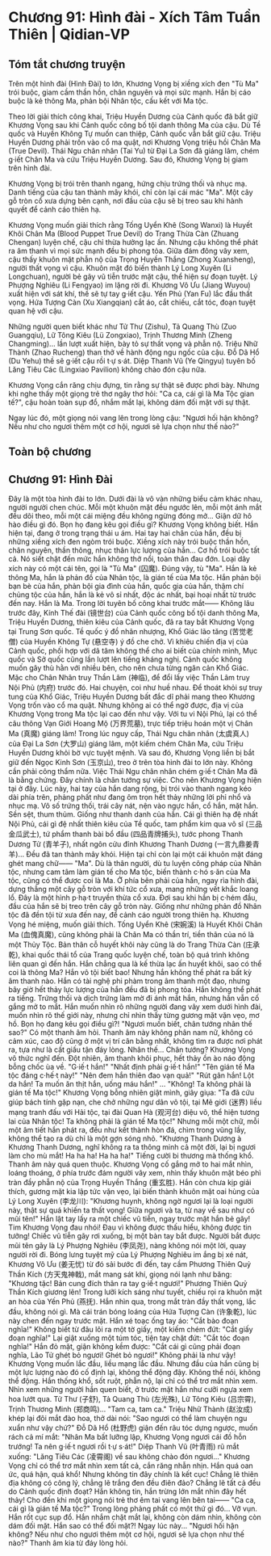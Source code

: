 # Chương 91: Hình đài - Xích Tâm Tuần Thiên | Qidian-VP

## Tóm tắt chương truyện

Trên một hình đài (Hình Đài) to lớn, Khương Vọng bị xiềng xích đen "Tù Ma" trói buộc, giam cầm thần hồn, chân nguyên và mọi sức mạnh. Hắn bị cáo buộc là kẻ thông Ma, phản bội Nhân tộc, cấu kết với Ma tộc.

Theo lời giải thích công khai, Triệu Huyền Dương của Cảnh quốc đã bắt giữ Khương Vọng sau khi Cảnh quốc công bố tội danh thông Ma của cậu. Dù Tề quốc và Huyền Không Tự muốn can thiệp, Cảnh quốc vẫn bắt giữ cậu. Triệu Huyền Dương phải trốn vào cổ ma quật, nơi Khương Vọng triệu hồi Chân Ma (True Devil). Thái Ngu chân nhân (Tai Yu) từ Đại La Sơn đã giáng lâm, chém g·iết Chân Ma và cứu Triệu Huyền Dương. Sau đó, Khương Vọng bị giam trên hình đài.

Khương Vọng bị trói trên thanh ngang, hứng chịu trứng thối và nhục mạ. Danh tiếng của cậu tan thành mây khói, chỉ còn lại cái mác "Ma". Một cây gỗ tròn cổ xưa dựng bên cạnh, nơi đầu của cậu sẽ bị treo sau khi hành quyết để cảnh cáo thiên hạ.

Khương Vọng muốn giải thích rằng Tống Uyển Khê (Song Wanxi) là Huyết Khôi Chân Ma (Blood Puppet True Devil) do Trang Thừa Càn (Zhuang Chengan) luyện chế, cậu chỉ thừa hưởng lạc ấn. Nhưng cậu không thể phát ra âm thanh vì mọi sức mạnh đều bị phong tỏa. Giữa đám đông vây xem, cậu thấy khuôn mặt phẫn nộ của Trọng Huyền Thắng (Zhong Xuansheng), người thất vọng vì cậu. Khuôn mặt đó biến thành Lý Long Xuyên (Li Longchuan), người bẻ gãy vũ tiễn trước mặt cậu, thể hiện sự đoạn tuyệt. Lý Phượng Nghiêu (Li Fengyao) im lặng rời đi. Khương Vô Ưu (Jiang Wuyou) xuất hiện với sát khí, thề sẽ tự tay g·iết cậu. Yến Phủ (Yan Fu) lắc đầu thất vọng. Hứa Tượng Càn (Xu Xiangqian) cắt áo, cắt chiếu, cắt tóc, đoạn tuyệt quan hệ với cậu.

Những người quen biết khác như Tử Thư (Zishu), Tả Quang Thù (Zuo Guangqiu), Lữ Tông Kiêu (Lü Zongxiao), Trịnh Thương Minh (Zheng Changming)... lần lượt xuất hiện, bày tỏ sự thất vọng và phẫn nộ. Triệu Nhữ Thành (Zhao Rucheng) than thở về hành động ngu ngốc của cậu. Đỗ Dã Hổ (Du Yehu) thề sẽ g·iết cậu rồi t·ự s·át. Diệp Thanh Vũ (Ye Qingyu) tuyên bố Lăng Tiêu Các (Lingxiao Pavilion) không chào đón cậu nữa.

Khương Vọng cắn răng chịu đựng, tin rằng sự thật sẽ được phơi bày. Nhưng khi nghe thấy một giọng trẻ thơ ngây thơ hỏi: "Ca ca, cái gì là Ma Tộc gian tế?", cậu hoàn toàn sụp đổ, nhắm mắt lại, không dám đối mặt với sự thật.

Ngay lúc đó, một giọng nói vang lên trong lòng cậu: "Ngươi hối hận không? Nếu như cho ngươi thêm một cơ hội, ngươi sẽ lựa chọn như thế nào?"

## Toàn bộ chương

## Chương 91: Hình Đài

Đây là một tòa hình đài to lớn.
Dưới đài là vô vàn những biểu cảm khác nhau, người người chen chúc.
Mỗi một khuôn mặt đều ngước lên, mỗi một ánh mắt đều dõi theo, mỗi một cái miệng đều không ngừng đóng mở... Giận dữ hô hào điều gì đó.
Bọn họ đang kêu gọi điều gì?
Khương Vọng không biết.
Hắn hiện tại, đang ở trong trạng thái u ám.
Hai tay hai chân của hắn, đều bị những xiềng xích đen ngòm trói buộc. Xiềng xích này trói buộc thần hồn, chân nguyên, thần thông, nhục thân lực lượng của hắn... Cơ hồ trói buộc tất cả. Nó siết chặt đến mức hắn không thở nổi, toàn thân đau đớn.
Loại dây xích này có một cái tên, gọi là "Tù Ma" (囚魔).
Đúng vậy, tù "Ma".
Hắn là kẻ thông Ma, hắn là phản đồ của Nhân tộc, là gián tế của Ma tộc.
Hắn phản bội bạn bè của hắn, phản bội gia đình của hắn, quốc gia của hắn, thậm chí chủng tộc của hắn, hắn là kẻ vô sỉ nhất, độc ác nhất, bại hoại nhất từ trước đến nay.
Hắn là Ma.
Trong lời tuyên bố công khai trước mắt——
Không lâu trước đây, Kính Thế đài (镜世台) của Cảnh quốc công bố tội danh thông Ma, Triệu Huyền Dương, thiên kiêu của Cảnh quốc, đã ra tay bắt Khương Vọng tại Trung Sơn quốc.
Tề quốc ý đồ nhân nhượng, Khổ Giác lão tăng (苦觉老僧) của Huyền Không Tự (悬空寺) ý đồ che chở. Vì khiêu chiến địa vị của Cảnh quốc, phối hợp với dã tâm không thể cho ai biết của chính mình, Mục quốc và Sở quốc cũng lần lượt lên tiếng kháng nghị.
Cảnh quốc không muốn gây thù hằn với nhiều bên, cho nên chưa từng ngăn cản Khổ Giác. Mặc cho Chân Nhân truy Thần Lâm (神临), để đổi lấy việc Thần Lâm truy Nội Phủ (内府) trước đó.
Hai chuyện, coi như huề nhau.
Để thoát khỏi sự truy tung của Khổ Giác, Triệu Huyền Dương bất đắc dĩ phải mang theo Khương Vọng trốn vào cổ ma quật.
Nhưng không ai có thể ngờ được, địa vị của Khương Vọng trong Ma tộc lại cao đến như vậy. Với tu vi Nội Phủ, lại có thể câu thông Vạn Giới Hoang Mộ (万界荒墓), trực tiếp triệu hoán một vị Chân Ma (真魔) giáng lâm!
Trong lúc nguy cấp, Thái Ngu chân nhân (太虞真人) của Đại La Sơn (大罗山) giáng lâm, một kiếm chém Chân Ma, cứu Triệu Huyền Dương khỏi bờ vực tuyệt mệnh.
Và sau đó, Khương Vọng liền bị bắt giữ đến Ngọc Kinh Sơn (玉京山), treo ở trên tòa hình đài to lớn này.
Không cần phải công thẩm nữa.
Việc Thái Ngu chân nhân chém g·iế·t Chân Ma đã là bằng chứng.
Đây chính là chân tướng sự việc.
Cho nên Khương Vọng hiện tại ở đây.
Lúc này, hai tay của hắn dang rộng, bị trói vào thanh ngang kéo dài phía trên, phảng phất như đang ôm trọn hết thảy những lời phỉ nhổ và nhục mạ.
Vô số trứng thối, trái cây nát, nện vào ngực hắn, cổ hắn, mặt hắn.
Sền sệt, thum thủm.
Giống như thanh danh của hắn.
Cái gì thiên hạ đệ nhất Nội Phủ, cái gì đệ nhất thiên kiêu của Tề quốc, tam phẩm kim qua võ sĩ (三品金瓜武士), tứ phẩm thanh bài bổ đầu (四品青牌捕头), tước phong Thanh Dương Tử (青羊子), nhất ngôn cửu đỉnh Khương Thanh Dương (一言九鼎姜青羊)...
Đều đã tan thành mây khói.
Hiện tại chỉ còn lại một cái khuôn mặt đáng ghét mang chữ—— "Ma".
Dù là thân người, dù tu luyện công pháp của Nhân tộc, nhưng cam tâm làm gián tế cho Ma tộc, biến thành c·hó s·ăn của Ma tộc, cũng có thể được coi là Ma.
Ở phía bên phải của hắn, ngay rìa hình đài, dựng thẳng một cây gỗ tròn với khí tức cổ xưa, mang những vết khắc loang lổ.
Đây là một hình p·hạ·t truyền thừa cổ xưa.
Đợi sau khi hắn bị c·hém đầu, đầu của hắn sẽ bị treo trên cây gỗ tròn này.
Giống như những phản đồ Nhân tộc đã đền tội từ xưa đến nay, để cảnh cáo người trong thiên hạ.
Khương Vọng hé miệng, muốn giải thích.
Tống Uyển Khê (宋婉溪) là Huyết Khôi Chân Ma (血傀真魔), cũng không phải là Chân Ma có thần trí, tiền thân của nó là một Thủy Tộc. Bản thân cỗ huyết khôi này cũng là do Trang Thừa Càn (庄承乾), khai quốc thái tổ của Trang quốc luyện chế, toàn bộ quá trình không liên quan gì đến hắn.
Hắn chẳng qua là kế thừa lạc ấn huyết khôi, sao có thể coi là thông Ma?
Hắn vô tội biết bao!
Nhưng hắn không thể phát ra bất kỳ âm thanh nào.
Hắn có tài nghệ phi phàm trong âm thanh một đạo, nhưng bây giờ hết thảy lực lượng của hắn đều đã bị phong tỏa.
Hắn không thể phát ra tiếng.
Trứng thối và dịch trứng làm mờ đi ánh mắt hắn, nhưng hắn vẫn cố gắng mở to mắt.
Hắn muốn nhìn rõ những người đang vây xem dưới hình đài, muốn nhìn rõ thế giới này, nhưng chỉ nhìn thấy từng gương mặt vặn vẹo, mơ hồ.
Bọn họ đang kêu gọi điều gì?!
"Ngươi muốn biết, chân tướng nhân thế sao?" Có một thanh âm hỏi.
Thanh âm này không phân nam nữ, không có cảm xúc, cao độ cũng ở một vị trí cân bằng nhất, không tìm ra được nơi phát ra, tựa như là cất giấu tận đáy lòng.
Nhân thế... Chân tướng? Khương Vọng vô thức nghĩ đến.
Đột nhiên, âm thanh khôi phục, hết thảy ồn ào náo động bỗng chốc ùa về.
"G·iế·t hắn!"
"Nhất định phải g·iế·t hắn!"
"Tên gián tế Ma tộc đáng c·hế·t này!"
"Nên đem hắn thiên đao vạn quả!"
"Rút gân hắn! Lột da hắn! Ta muốn ăn thịt hắn, uống máu hắn!"
...
"Không! Ta không phải là gián tế Ma tộc!"
Khương Vọng bỗng nhiên giật mình, giãy giụa: "Ta đã cứu giúp bách tính gặp nạn, che chở những ngư dân vô tội, tại Mê giới (迷界) liều mạng tranh đấu với Hải tộc, tại đài Quan Hà (观河台) diệu võ, thể hiện tương lai của Nhân tộc! Ta không phải là gián tế Ma tộc!"
Nhưng mỗi một chữ, mỗi một âm tiết hắn phát ra, đều như kết thành hòn đá, chìm trong vũng lầy, không thể tạo ra dù chỉ là một gợn sóng nhỏ.
"Khương Thanh Dương à Khương Thanh Dương, nghĩ không ra ta thông minh cả một đời, lại bị ngươi làm cho mù mắt! Ha ha ha! Ha ha ha!"
Tiếng cười bi thương mà thống khổ.
Thanh âm này quá quen thuộc.
Khương Vọng cố gắng mở to hai mắt nhìn, loáng thoáng, ở phía trước đám người vây xem, nhìn thấy khuôn mặt béo phì tràn đầy phẫn nộ của Trọng Huyền Thắng (重玄胜).
Hắn còn chưa kịp giải thích, gương mặt kia lập tức vặn vẹo, lại biến thành khuôn mặt oai hùng của Lý Long Xuyên (李龙川): "Khương huynh, không ngờ ngươi lại là loại người này, thật sự quá khiến ta thất vọng! Giữa ngươi và ta, từ nay về sau như có mũi tên!"
Hắn lật tay lấy ra một chiếc vũ tiễn, ngay trước mặt hắn bẻ gãy!
Tim Khương Vọng đau nhói! Đau vì không được thấu hiểu, không được tin tưởng!
Chiếc vũ tiễn gãy rơi xuống, bị một bàn tay bắt được.
Người bắt được mũi tên gãy là Lý Phượng Nghiêu (李凤尧), nàng không nói một lời, quay người rời đi.
Bóng lưng tuyệt mỹ của Lý Phượng Nghiêu im ắng bị xé nát, Khương Vô Ưu (姜无忧) từ đó sải bước đi đến, tay cầm Phương Thiên Quỷ Thần Kích (方天鬼神戟), mắt mang sát khí, giọng nói lạnh như băng: "Khương tặc! Bản cung đích thân ra tay g·iế·t ngươi!"
Phương Thiên Quỷ Thần Kích giương lên!
Trong lưỡi kích sáng như tuyết, chiếu rọi ra khuôn mặt an hòa của Yến Phủ (燕抚).
Hắn nhìn qua, trong mắt tràn đầy thất vọng, lắc đầu, không nói gì.
Mà cái trán bóng loáng của Hứa Tượng Càn (许象乾), lúc này chen đến ngay trước mặt.
Hắn xé toạc ống tay áo: "Cắt bào đoạn nghĩa!"
Không biết từ đâu lôi ra một tờ giấy, một kiếm chém đứt: "Cắt giấy đoạn nghĩa!"
Lại giật xuống một túm tóc, tiện tay chặt đứt: "Cắt tóc đoạn nghĩa!"
Hắn đỏ mặt, giận không kềm được: "Cắt cái gì cũng phải đoạn nghĩa, Lão Tử ghét bỏ ngươi! Ghét bỏ ngươi!"
Không phải là như vậy!
Khương Vọng muốn lắc đầu, liều mạng lắc đầu.
Nhưng đầu của hắn cũng bị một lực lượng nào đó cố định lại, không thể động đậy.
Không thể nói, không thể động.
Hắn thống khổ, sốt ruột, phẫn nộ, lại chỉ có thể trơ mắt nhìn xem.
Nhìn xem những người hắn quen biết, ở trước mặt hắn như cưỡi ngựa xem hoa lướt qua.
Tử Thư (子舒), Tả Quang Thù (左光殊), Lữ Tông Kiêu (吕宗霄), Trịnh Thương Minh (郑商鸣)...
"Tam ca, tam ca." Triệu Nhữ Thành (赵汝成) khép lại đôi mắt đào hoa, thở dài nói: "Sao ngươi có thể làm chuyện ngu xuẩn như vậy chứ?"
Đỗ Dã Hổ (杜野虎) giận đến râu tóc dựng ngược, muốn rách cả mí mắt: "Nhân Ma bất lưỡng lập, Khương Vọng ngươi cái đồ hỗn trướng! Ta nên g·iế·t ngươi rồi t·ự s·át!"
Diệp Thanh Vũ (叶青雨) rũ mắt xuống: "Lăng Tiêu Các (凌霄阁) về sau không chào đón ngươi..."
Khương Vọng chỉ có thể trơ mắt nhìn xem tất cả, cắn răng nhẫn nhịn.
Hắn quá oan ức, quá hận, quá khổ!
Nhưng không tin đây chính là kết cục!
Chẳng lẽ thiên địa không có công lý, chẳng lẽ trắng đen đều điên đảo?
Chẳng lẽ tất cả đều do Cảnh quốc định đoạt?
Hắn không tin, hắn trừng lớn mắt nhìn đây hết thảy!
Cho đến khi một giọng nói trẻ thơ êm tai vang lên bên tai——
"Ca ca, cái gì là gián tế Ma tộc?"
Trong lòng phảng phất có một thứ gì đó...
Vỡ vụn.
Hắn rốt cục sụp đổ.
Hắn nhắm chặt mắt lại, không còn dám nhìn, không còn dám đối mặt.
Hắn sao có thể đối mặt?!
Ngay lúc này...
"Ngươi hối hận không? Nếu như cho ngươi thêm một cơ hội, ngươi sẽ lựa chọn như thế nào?"
Thanh âm kia từ đáy lòng hỏi.